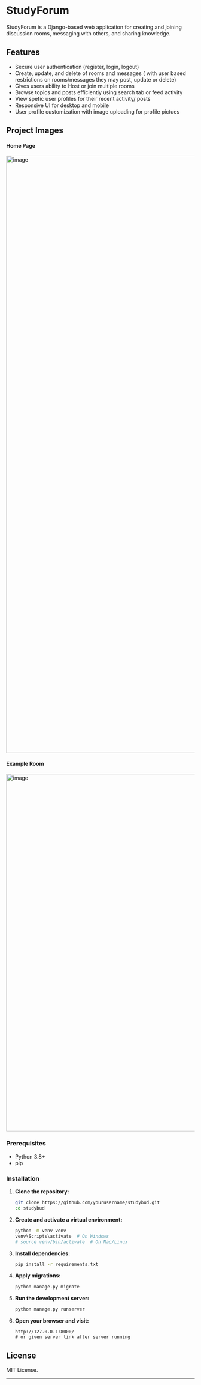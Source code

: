 # StudyForum

StudyForum is a Django-based web application for creating and joining discussion rooms, messaging with others, and sharing knowledge.

## Features

- Secure user authentication (register, login, logout)
- Create, update, and delete of rooms and messages ( with user based restrictions on rooms/messages they may post, update or delete)
- Gives users ability to Host or join multiple rooms
- Browse topics and posts efficiently using search tab or feed activity
- View spefic user profiles for their recent activity/ posts
- Responsive UI for desktop and mobile
- User profile customization with image uploading for profile pictues

## Project Images
#### Home Page
<img width="2762" height="1591" alt="image" src="https://github.com/user-attachments/assets/5e11eadd-e6a3-4e46-9edf-f51e2ca5a675" />

#### Example Room
<img width="1436" height="952" alt="image" src="https://github.com/user-attachments/assets/cbb595f4-e8d5-4aab-bde1-6bd82ec29f29" />





### Prerequisites

- Python 3.8+
- pip

### Installation

1. **Clone the repository:**
   ```bash
   git clone https://github.com/yourusername/studybud.git
   cd studybud
   ```

2. **Create and activate a virtual environment:**
   ```bash
   python -m venv venv
   venv\Scripts\activate  # On Windows
   # source venv/bin/activate  # On Mac/Linux
   ```

3. **Install dependencies:**
   ```bash
   pip install -r requirements.txt
   ```

4. **Apply migrations:**
   ```bash
   python manage.py migrate
   ```

5. **Run the development server:**
   ```bash
   python manage.py runserver
   ```

6. **Open your browser and visit:**
   ```
   http://127.0.0.1:8000/
   # or given server link after server running
   ```

## License

MIT License.

---
